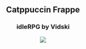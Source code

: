<h2 align="center">Catppuccin Frappe</h2>
<h3 align="center">idleRPG by Vidski</h3>

<p align="center">
    <a href="https://github.com/tomanw8736/user-styles/raw/refs/heads/main/idle.vidski.dev/user-style.user.less"><img src="https://img.shields.io/badge/Stylus-Install-cba6f7?style=for-the-badge"></a>
</p>